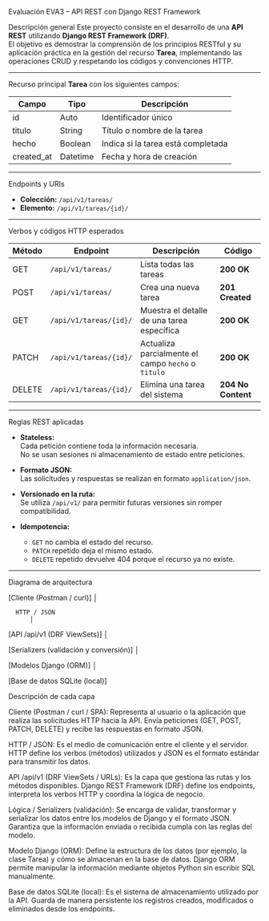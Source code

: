 Evaluación EVA3 – API REST con Django REST Framework

Descripción general
Este proyecto consiste en el desarrollo de una **API REST** utilizando **Django REST Framework (DRF)**.  
El objetivo es demostrar la comprensión de los principios RESTful y su aplicación práctica en la gestión del recurso **Tarea**, implementando las operaciones CRUD y respetando los códigos y convenciones HTTP.

-----------------------------------------------------------------------------------------------------------

Recurso principal
**Tarea** con los siguientes campos:

| Campo | Tipo | Descripción |
|--------|------|-------------|
| id | Auto | Identificador único |
| titulo | String | Título o nombre de la tarea |
| hecho | Boolean | Indica si la tarea está completada |
| created_at | Datetime | Fecha y hora de creación |

--------------------------------------------------------------------

Endpoints y URIs
- **Colección:** `/api/v1/tareas/`  
- **Elemento:** `/api/v1/tareas/{id}/`

---------------------------------------------------------------------

Verbos y códigos HTTP esperados

| Método | Endpoint | Descripción | Código |
|---------|-----------|--------------|---------|
| GET | `/api/v1/tareas/` | Lista todas las tareas | **200 OK** |
| POST | `/api/v1/tareas/` | Crea una nueva tarea | **201 Created** |
| GET | `/api/v1/tareas/{id}/` | Muestra el detalle de una tarea específica | **200 OK** |
| PATCH | `/api/v1/tareas/{id}/` | Actualiza parcialmente el campo `hecho` o `titulo` | **200 OK** |
| DELETE | `/api/v1/tareas/{id}/` | Elimina una tarea del sistema | **204 No Content** |

----------------------------------------------------------------------------------------------

Reglas REST aplicadas

- **Stateless:**  
  Cada petición contiene toda la información necesaria.  
  No se usan sesiones ni almacenamiento de estado entre peticiones.

- **Formato JSON:**  
  Las solicitudes y respuestas se realizan en formato `application/json`.

- **Versionado en la ruta:**  
  Se utiliza `/api/v1/` para permitir futuras versiones sin romper compatibilidad.

- **Idempotencia:**  
  - `GET` no cambia el estado del recurso.  
  - `PATCH` repetido deja el mismo estado.  
  - `DELETE` repetido devuelve 404 porque el recurso ya no existe.

--------------------------------------------------------

 Diagrama de arquitectura

[Cliente (Postman / curl)]
          │
          
      HTTP / JSON
          │
          
[API /api/v1 (DRF ViewSets)]
          │
          
[Serializers (validación y conversión)]
          │
          
[Modelos Django (ORM)]
          │
          
[Base de datos SQLite (local)]


Descripción de cada capa

Cliente (Postman / curl / SPA):
Representa al usuario o la aplicación que realiza las solicitudes HTTP hacia la API.
Envía peticiones (GET, POST, PATCH, DELETE) y recibe las respuestas en formato JSON.

HTTP / JSON:
Es el medio de comunicación entre el cliente y el servidor.
HTTP define los verbos (métodos) utilizados y JSON es el formato estándar para transmitir los datos.

API /api/v1 (DRF ViewSets / URLs):
Es la capa que gestiona las rutas y los métodos disponibles.
Django REST Framework (DRF) define los endpoints, interpreta los verbos HTTP y coordina la lógica de negocio.

Lógica / Serializers (validación):
Se encarga de validar, transformar y serializar los datos entre los modelos de Django y el formato JSON.
Garantiza que la información enviada o recibida cumpla con las reglas del modelo.

Modelo Django (ORM):
Define la estructura de los datos (por ejemplo, la clase Tarea) y cómo se almacenan en la base de datos.
Django ORM permite manipular la información mediante objetos Python sin escribir SQL manualmente.

Base de datos SQLite (local):
Es el sistema de almacenamiento utilizado por la API.
Guarda de manera persistente los registros creados, modificados o eliminados desde los endpoints.
